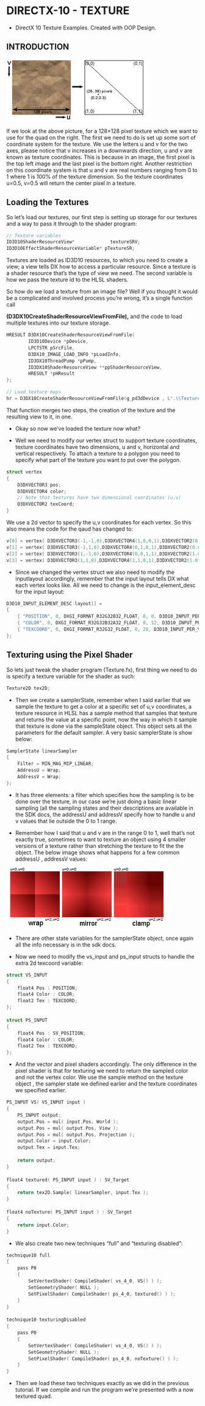 # DIRECTX-10 - TEXTURE
* DirectX 10 Texture Examples.
Created with OOP Design.

## INTRODUCTION

![texture](.//img//textures.jpg)

If we look at the above picture, for a 128×128 pixel texture which we want to use for the quad on the right. The first we need to do is set up some sort of coordinate system for the texture. We use the letters u and v for the two axes, please notice that v increases in a downwards direction, u and v are known as texture coordinates. This is because in an image, the first pixel is the top left image and the last pixel is the bottom right. Another restriction on this coordinate system is that u and v are real numbers ranging from 0 to 1 where 1 is 100% of the texture dimension. So the texture coordinates u=0.5, v=0.5 will return the center pixel in a texture.

## Loading the Textures
So let’s load our textures, our first step is setting up storage for our textures and a way to pass it through to the shader program:
```c
// Texture variables
ID3D10ShaderResourceView*	          textureSRV;
ID3D10EffectShaderResourceVariable*	pTextureSR;
```
Textures are loaded as ID3D10 resources, to which you need to create a view; a view tells DX how to access a particular resource. Since a texture is a shader resource that’s the type of view we need. The second variable is how we pass the texture id to the HLSL shaders.

So how do we load a texture from an image file? Well if you thought it would be a complicated and involved process you’re wrong, it’s a single function call

__(D3DX10CreateShaderResourceViewFromFile),__ and the code to load multiple textures into our texture storage.

```c
HRESULT D3DX10CreateShaderResourceViewFromFile(
        ID3D10Device *pDevice,
        LPCTSTR pSrcFile,
        D3DX10_IMAGE_LOAD_INFO *pLoadInfo,
        ID3DX10ThreadPump *pPump,
        ID3DX10ShaderResourceView **ppShaderResourceView,
        HRESULT *pHResult
};
```

```c
// Load texture maps
hr = D3DX10CreateShaderResourceViewFromFile(g_pd3dDevice , L".\\Textures\\t1.bmp", NULL , NULL ,&g_textureSRV , NULL);

```
That function merges two steps, the creation of the texture and the resulting view to it, in one.

* Okay so now we’ve loaded the texture now what?

* Well we need to modify our vertex struct to support texture coordinates, texture coordinates have two dimensions, u and v, horizontal and vertical respectively. To attach a texture to a polygon you need to specify what part of the texture you want to put over the polygon.

```c
struct vertex
{
    D3DXVECTOR3 pos;
    D3DXVECTOR4 color;
    // Note that textures have two dimensional coordinates (u,v)
    D3DXVECTOR2 texCoord;
}
```

We use a 2d vector to specify the u,v coordinates for each vertex. So this also means the code for the qaud has changed to:

```c
v[0] = vertex( D3DXVECTOR3(-1,-1,0),D3DXVECTOR4(1,0,0,1),D3DXVECTOR2(0.0f, 1.0f) );
v[1] = vertex( D3DXVECTOR3(-1,1,0),D3DXVECTOR4(0,1,0,1),D3DXVECTOR2(0.0f, 0.0f) );
v[2] = vertex( D3DXVECTOR3(1,-1,0),D3DXVECTOR4(0,0,1,1),D3DXVECTOR2(1.0f, 1.0f) );
v[3] = vertex( D3DXVECTOR3(1,1,0),D3DXVECTOR4(1,1,0,1),D3DXVECTOR2(1.0f, 0.0f) );
```

* Since we changed the vertex struct we also need to modify the inputlayout accordingly, remember that the input layout tells DX what each vertex looks like. All we need to change is the input_element_desc for the input layout:

```c
D3D10_INPUT_ELEMENT_DESC layout[] =
{
    { "POSITION", 0, DXGI_FORMAT_R32G32B32_FLOAT, 0, 0, D3D10_INPUT_PER_VERTEX_DATA, 0 },
    { "COLOR", 0, DXGI_FORMAT_R32G32B32A32_FLOAT, 0, 12, D3D10_INPUT_PER_VERTEX_DATA, 0 },
    { "TEXCOORD", 0, DXGI_FORMAT_R32G32_FLOAT, 0, 28, D3D10_INPUT_PER_VERTEX_DATA, 0 }
};
```


## Texturing using the Pixel Shader

So lets just tweak the shader program (Texture.fx), first thing we need to do is specify a texture variable for the shader as such:

```c
Texture2D tex2D;
```
* Then we create a samplerState, remember when I said earlier that we sample the texture to get a color at a specific set of u,v coordinates, a texture resource in HLSL has a sample method that samples that texture and returns the value at a specific point, now the way in which it sample that texture is done via the sampleState object. This object sets all the parameters for the default sampler. A very basic samplerState is show below:

```c
SamplerState linearSampler
{
    Filter = MIN_MAG_MIP_LINEAR;
    AddressU = Wrap;
    AddressV = Wrap;
};
```
* It has three elements: a filter which specifies how the sampling is to be done over the texture, in our case we’re just doing a basic linear sampling (all the sampling states and their descriptions are available in the SDK docs, the addressU and addressV specify how to handle u and v values that lie outside the 0 to 1 range.

* Remember how I said that u and v are in the range 0 to 1, well that’s not exactly true, sometimes to want to texture an object using 4 smaller versions of a texture rather than stretching the texture to fit the the object. The below image shows what happens for a few common addressU , addressV values:

![texture](.//img//textures2.jpg)

* There are other state variables for the samplerState object, once again all the info necessary is in the sdk docs.

* Now we need to modify the vs_input and ps_input structs to handle the extra 2d texcoord variable:

```c
struct VS_INPUT
{
    float4 Pos : POSITION;
    float4 Color : COLOR;
    float2 Tex : TEXCOORD;
};

struct PS_INPUT
{
    float4 Pos : SV_POSITION;
    float4 Color : COLOR;
    float2 Tex : TEXCOORD;
};
```

* And the vector and pixel shaders accordingly. The only difference in the pixel shader is that for texturing we need to return the sampled color and not the vertex color. We use the sample method on the texture object , the sampler state we defined earlier and the texture coordinates we specified earlier.

```c
PS_INPUT VS( VS_INPUT input )
{
    PS_INPUT output;
    output.Pos = mul( input.Pos, World );
    output.Pos = mul( output.Pos, View );
    output.Pos = mul( output.Pos, Projection );
    output.Color = input.Color;
    output.Tex = input.Tex;

    return output;
}

float4 textured( PS_INPUT input ) : SV_Target
{
    return tex2D.Sample( linearSampler, input.Tex );
}

float4 noTexture( PS_INPUT input ) : SV_Target
{
    return input.Color;
}
```

* We also create two new techniques “full” and “texturing disabled”:

```c
technique10 full
{
    pass P0
    {
        SetVertexShader( CompileShader( vs_4_0, VS() ) );
        SetGeometryShader( NULL );
        SetPixelShader( CompileShader( ps_4_0, textured() ) );
    }
}

technique10 texturingDisabled
{
    pass P0
    {
        SetVertexShader( CompileShader( vs_4_0, VS() ) );
        SetGeometryShader( NULL );
        SetPixelShader( CompileShader( ps_4_0, noTexture() ) );
    }
}
```

* Then we load these two techniques exactly as we did in the previous tutorial. If we compile and run the program we’re presented with a now textured quad.
